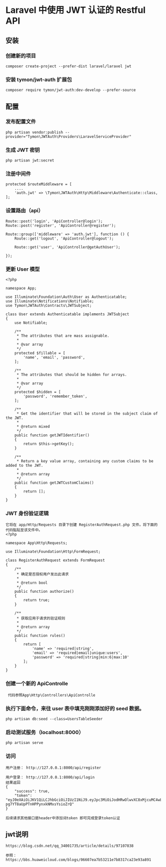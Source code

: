 # Laravel 中使用 JWT 认证的 Restful API
##  安装 
### 创建新的项目

    composer create-project --prefer-dist laravel/laravel jwt

### 安装 tymon/jwt-auth 扩展包

    composer require tymon/jwt-auth:dev-develop --prefer-source

##  配置
### 发布配置文件

    php artisan vendor:publish --provider="Tymon\JWTAuth\Providers\LaravelServiceProvider"

### 生成 JWT 密钥
    
    php artisan jwt:secret


### 注册中间件

    protected $routeMiddleware = [
        ....
        'auth.jwt' => \Tymon\JWTAuth\Http\Middleware\Authenticate::class,
    ];
    
### 设置路由（api）
    Route::post('login', 'ApiController@login');
    Route::post('register', 'ApiController@register');
    
    Route::group(['middleware' => 'auth.jwt'], function () {
        Route::get('logout', 'ApiController@logout');
    
        Route::get('user', 'ApiController@getAuthUser'); 
         
    });

### 更新 User 模型

    <?php
    
    namespace App;
    
    use Illuminate\Foundation\Auth\User as Authenticatable;
    use Illuminate\Notifications\Notifiable;
    use Tymon\JWTAuth\Contracts\JWTSubject;
    
    class User extends Authenticatable implements JWTSubject
    {
        use Notifiable;
    
        /**
         * The attributes that are mass assignable.
         *
         * @var array
         */
        protected $fillable = [
            'name', 'email', 'password',
        ];
    
        /**
         * The attributes that should be hidden for arrays.
         *
         * @var array
         */
        protected $hidden = [
            'password', 'remember_token',
        ];
    
        /**
         * Get the identifier that will be stored in the subject claim of the JWT.
         *
         * @return mixed
         */
        public function getJWTIdentifier()
        {
            return $this->getKey();
        }
    
        /**
         * Return a key value array, containing any custom claims to be added to the JWT.
         *
         * @return array
         */
        public function getJWTCustomClaims()
        {
            return [];
        }
    }

### JWT 身份验证逻辑
    它将在 app/Http/Requests 目录下创建 RegisterAuthRequest.php 文件。将下面的代码黏贴至该文件中。
    <?php
    
    namespace App\Http\Requests;
    
    use Illuminate\Foundation\Http\FormRequest;
    
    class RegisterAuthRequest extends FormRequest
    {
        /**
         * 确定是否授权用户发出此请求
         *
         * @return bool
         */
        public function authorize()
        {
            return true;
        }
    
        /**
         * 获取应用于请求的验证规则
         *
         * @return array
         */
        public function rules()
        {
            return [
                'name' => 'required|string',
                'email' => 'required|email|unique:users',
                'password' => 'required|string|min:6|max:10'
            ];
        }
    }

### 创建一个新的 ApiControlle
    
     代码参照App\Http\Controllers\ApiControlle

### 执行下面命令，来往 user 表中填充刚刚添加好的 seed 数据。

	php artisan db:seed --class=UsersTableSeeder

### 启动测试服务（localhost:8000）

    php artisan serve
    

### 访问
    用户注册： http://127.0.0.1:8000/api/register 
    
    用户登录： http://127.0.0.1:8000/api/login
    结果返回
    {
        "success": true,
        "token": "eyJ0eXAiOiJKV1QiLCJhbGciOiJIUzI1NiJ9.eyJpc3MiOiJodHRwOlwvXC8xMjcuMC4wLjE6ODAwMFwvYXBpXC9sb2dpbiIsImlhdCI6MTU2MzkzMjgwMywiZXhwIjoxNTYzOTM2NDAzLCJuYmYiOjE1NjM5MzI4MDMsImp0aSI6ImxFVGJLZ1hCblFoMkk0dkUiLCJzdWIiOjU1LCJwcnYiOiI4N2UwYWYxZWY5ZmQxNTgxMmZkZWM5NzE1M2ExNGUwYjA0NzU0NmFhIn0.qIToKn3BgSb9-pg7YT8aUpPTnHPPynxkNMxsYsioZrQ"
    }

    后续请求其他接口是header中添加词token 即可完成登录token认证
    
## jwt说明
    https://blog.csdn.net/qq_34001735/article/details/97107838

    参照：
    https://bbs.huaweicloud.com/blogs/06607ea7b53211e7b8317ca23e93a891
    